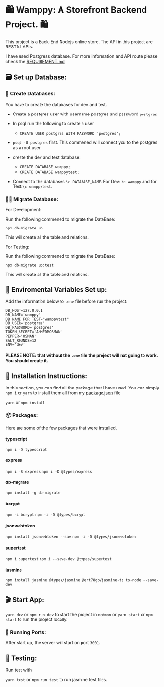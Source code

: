 # 
# 🛍️ Wamppy: A Storefront Backend Project. 🛍️

This project is a Back-End Nodejs online store. The API in this project are RESTful APIs. 

I have used Postgress database. For more information and API route please check the [REQUIREMENT.md](REQUIREMENTS.md) 

## 🗃️ Set up Database:

### 🚀 Create Databases:

You have to create the databases for dev and test.

- Create a postgres user with username postgres and password `postgres`
- In psql run the following to create a user 
    - `CREATE USER postgres WITH PASSWORD 'postgres';`

- `psql -U postgres` first. This commened will connect you to the postgres as a root user. 
-  create the dev and test database:
    - `CREATE DATABASE wamppy;`
    - `CREATE DATABASE wamppytest;`
- Connect to the databases `\c DATABASE_NAME`. For Dev: `\c wamppy` and for Test:`\c wamppytest`.


### 🏃‍♂️ Migrate Database:

For Development:

Run the following commened to migrate the DateBase:

`npx db-migrate up`

This will create all the table and relations. 

For Testing:

Run the following commened to migrate the DateBase:

`npx db-migrate up:test`

This will create all the table and relations. 

## 🌴 Enviromental Variables Set up:

Add the information below to `.env` file before run the project:

```
DB_HOST=127.0.0.1
DB_NAME='wamppy'
DB_NAME_FOR_TEST="wamppytest"
DB_USER='postgres'
DB_PASSWORD='postgres'
TOKEN_SECRET='AHMEDMOSMAN'
PEPPER='OSMAN'
SALT_ROUNDS=12
ENV='dev'
```
#### PLEASE NOTE: that without the `.env` file the project will not going to work. You should create it.

## 🏁 Installation Instructions:
In this section, you can find all the package that I have used. You can simply ``` npm i ``` or ``` yarn ``` to install them all from my [package.json](package.json)  file

`yarn` or `npm install`

### 📦 Packages:

Here are some of the few packages that were installed.

#### typescript
`npm i -D typescript`

#### express
`npm i -S express`
`npm i -D @types/express`

#### db-migrate
`npm install -g db-migrate`

#### bcrypt
`npm -i bcrypt`
`npm -i -D @types/bcrypt`

#### jsonwebtoken
`npm install jsonwebtoken --sav`
`npm -i -D @types/jsonwebtoken`

#### supertest
`npm i supertest`
`npm i --save-dev @types/supertest`

#### jasmine
`npm install jasmine @types/jasmine @ert78gb/jasmine-ts ts-node --save-dev`

## 🎬 Start App:
`yarn dev` or `npm run dev` to start the project in `nodmon` or `yarn start` or `npm start` to run the project locally.

### 🚪 Running Ports: 
After start up, the server will start on port `3001`.

## 🧪 Testing:
Run test with 

`yarn test` or `npm run test` to run jasmine test files.
